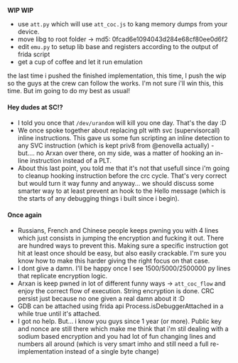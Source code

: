 **WIP WIP** 

- use ``att.py`` which will use ``att_coc.js`` to kang memory dumps from your device. 
- move libg to root folder -> md5: 0fcad6e1094043d284e68cf80ee0d6f2
- edit ``emu.py`` to setup lib base and registers according to the output of frida script
- get a cup of coffee and let it run emulation

the last time i pushed the finished implementation, this time, I push the wip so the guys at the crew can follow the works.
I'm not sure i'll win this, this time. But im going to do my best as usual!

#### Hey dudes at SC!?

- I told you once that ``/dev/urandom`` will kill you one day. That's the day :D
- We once spoke together about replacing plt with svc (supervisorcall) inline instructions. This gave us some fun scripting an inline detection to any SVC instruction (which is kept priv8 from @enovella actually) - but.... no Arxan over there, on my side, was a matter of hooking an in-line instruction instead of a PLT. 
- About this last point, you told me that it's not that usefull since i'm going to cleanup hooking instruction before the crc cycle. That's very correct but would turn it way funny and anyway... we should discuss some smarter way to at least prevent an hook to the Hello message (which is the starts of any debugging things i built since i begin).

#### Once again 

- Russians, French and Chinese people keeps pwning you with 4 lines which just consists in jumping the encryption and fucking it out. There are hundred ways to prevent this. Making sure a specific instruction got hit at least once should be easy, but also easily crackable. I'm sure you know how to make this harder giving the right focus on that case.
- I dont give a damn. I'll be happy once I see 1500/5000/2500000 py lines that replicate encryption logic.
- Arxan is keep pwned in lot of different funny ways -> ``att_coc_flow`` and enjoy the correct flow of execution. String encryption is done. CRC persist just because no one given a real damn about it :D
- GDB can be attached using frida api Process.isDebuggerAttached in a while true until it's attached.
- I got no help. But... i know you guys since 1 year (or more). Public key and nonce are still there which make me think that i'm stil dealing with a sodium based encryption and you had lot of fun changing lines and numbers all around (which is very smart imho and still need a full re-implementation instead of a single byte change)

